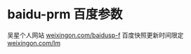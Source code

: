 baidu-prm 百度参数
=========
吴星个人网站 <a href="http://www.weixingon.com/baidusp-f.php">weixingon.com/baidusp-f</a>
百度快照更新时间限定 <a href="http://www.weixingon.com/lm.php">weixingon.com/lm</a>